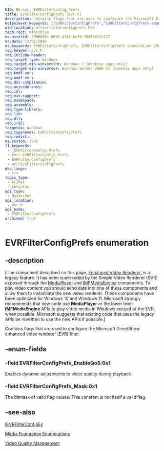 ```yaml
---
UID: NE:evr._EVRFilterConfig_Prefs
title: EVRFilterConfigPrefs (evr.h)
description: Contains flags that are used to configure the Microsoft DirectShow enhanced video renderer (EVR) filter.
helpviewer_keywords: ["EVRFilterConfigPrefs","EVRFilterConfigPrefs enumeration [Media Foundation]","EVRFilterConfigPrefs_EnableQoS","EVRFilterConfigPrefs_Mask","evr/EVRFilterConfigPrefs","evr/EVRFilterConfigPrefs_EnableQoS","evr/EVRFilterConfigPrefs_Mask","mf.evrfilterconfigprefs"]
old-location: mf\evrfilterconfigprefs.htm
tech.root: mfarchive
ms.assetid: 39d6845e-8655-4f8f-be39-76d704fd1177
ms.date: 12/05/2018
ms.keywords: EVRFilterConfigPrefs, EVRFilterConfigPrefs enumeration [Media Foundation], EVRFilterConfigPrefs_EnableQoS, EVRFilterConfigPrefs_Mask, evr/EVRFilterConfigPrefs, evr/EVRFilterConfigPrefs_EnableQoS, evr/EVRFilterConfigPrefs_Mask, mf.evrfilterconfigprefs
req.header: evr.h
req.include-header: 
req.target-type: Windows
req.target-min-winverclnt: Windows 7 [desktop apps only]
req.target-min-winversvr: Windows Server 2008 R2 [desktop apps only]
req.kmdf-ver: 
req.umdf-ver: 
req.ddi-compliance: 
req.unicode-ansi: 
req.idl: 
req.max-support: 
req.namespace: 
req.assembly: 
req.type-library: 
req.lib: 
req.dll: 
req.irql: 
targetos: Windows
req.typenames: EVRFilterConfigPrefs
req.redist: 
ms.custom: 19H1
f1_keywords:
 - _EVRFilterConfig_Prefs
 - evr/_EVRFilterConfig_Prefs
 - EVRFilterConfigPrefs
 - evr/EVRFilterConfigPrefs
dev_langs:
 - c++
topic_type:
 - APIRef
 - kbSyntax
api_type:
 - HeaderDef
api_location:
 - evr.h
api_name:
 - EVRFilterConfigPrefs
archived: true
---
```


# EVRFilterConfigPrefs enumeration


## -description

[The component described on this page, [Enhanced Video Renderer](/windows/win32/medfound/enhanced-video-renderer), is a legacy feature. It has been superseded by the Simple Video Renderer (SVR) exposed through the [MediaPlayer](/uwp/api/windows.media.playback.mediaplayer) and [IMFMediaEngine](/windows/win32/api/mfmediaengine/nn-mfmediaengine-imfmediaengine) components. To play video content you should send data into one of these components and allow them to instantiate the new video renderer.  These components have been optimized for Windows 10 and Windows 11. Microsoft strongly recommends that new code use **MediaPlayer** or the lower level **IMFMediaEngine** APIs to play video media in Windows instead of the EVR, when possible. Microsoft suggests that existing code that uses the legacy APIs be rewritten to use the new APIs if possible.]

Contains flags that are used to configure the Microsoft DirectShow enhanced video renderer (EVR) filter.

## -enum-fields

### -field EVRFilterConfigPrefs_EnableQoS:0x1

Enables dynamic adjustments to video quality during playback.

### -field EVRFilterConfigPrefs_Mask:0x1

The bitmask of valid flag values. This constant is not itself a valid flag.

## -see-also

<a href="/windows/desktop/api/evr/nn-evr-ievrfilterconfigex">IEVRFilterConfigEx</a>



<a href="/windows/desktop/medfound/media-foundation-enumerations">Media Foundation Enumerations</a>



<a href="/windows/desktop/medfound/video-quality-management">Video Quality Management</a>
